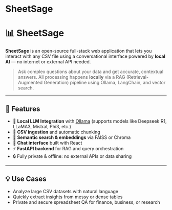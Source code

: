 # SheetSage
# 📊 SheetSage

**SheetSage** is an open-source full-stack web application that lets you interact with any CSV file using a conversational interface powered by **local AI** — no internet or external API needed.

> Ask complex questions about your data and get accurate, contextual answers. All processing happens **locally** via a RAG (Retrieval-Augmented Generation) pipeline using Ollama, LangChain, and vector search.

---

## 🚀 Features

- 🧠 **Local LLM Integration** with [Ollama](https://ollama.com) (supports models like Deepseek R1, LLaMA3, Mistral, Phi3, etc.)
- 📂 **CSV ingestion** and automatic chunking
- 🔎 **Semantic search & embeddings** via FAISS or Chroma
- 💬 **Chat interface** built with React
- ⚡ **FastAPI backend** for RAG and query orchestration
- 🔒 Fully private & offline: no external APIs or data sharing

---

## 💡 Use Cases

- Analyze large CSV datasets with natural language
- Quickly extract insights from messy or dense tables
- Private and secure spreadsheet QA for finance, business, or research

